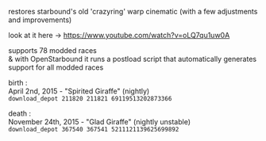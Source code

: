restores starbound's old 'crazyring' warp cinematic (with a few adjustments and improvements)

look at it here -> https://www.youtube.com/watch?v=oLQ7qu1uw0A

supports 78 modded races
<br />
& with OpenStarbound it runs a postload script that automatically generates support for all modded races


birth :<br />
April 2nd, 2015 - "Spirited Giraffe" (nightly)<br />
`download_depot 211820 211821 69119513202873366`

death :<br />
November 24th, 2015 - "Glad Giraffe" (nightly unstable)<br />
`download_depot 367540 367541 5211121139625699892`
